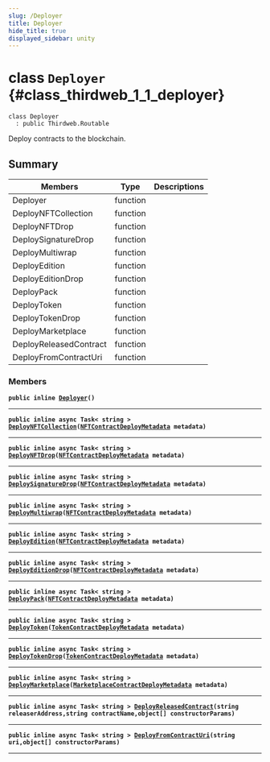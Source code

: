 ```yaml
---
slug: /Deployer
title: Deployer
hide_title: true
displayed_sidebar: unity
---
```


# class `Deployer` {#class_thirdweb_1_1_deployer}

```
class Deployer
  : public Thirdweb.Routable
```

Deploy contracts to the blockchain.

## Summary

| Members                | Type     | Descriptions |
| ---------------------- | -------- | ------------ |
| Deployer               | function |              |
| DeployNFTCollection    | function |              |
| DeployNFTDrop          | function |              |
| DeploySignatureDrop    | function |              |
| DeployMultiwrap        | function |              |
| DeployEdition          | function |              |
| DeployEditionDrop      | function |              |
| DeployPack             | function |              |
| DeployToken            | function |              |
| DeployTokenDrop        | function |              |
| DeployMarketplace      | function |              |
| DeployReleasedContract | function |              |
| DeployFromContractUri  | function |              |

### Members

**`public inline `[`Deployer`](#class_thirdweb_1_1_deployer_1a6b3329ae934d3e34f566026e0ea08d57)`()`**

---

**`public inline async Task< string > `[`DeployNFTCollection`](#class_thirdweb_1_1_deployer_1aa5f5a63ed164970a0da39304a5954f3f)`(`[`NFTContractDeployMetadata`](docs/unity/NFTContractDeployMetadata.md#struct_thirdweb_1_1_n_f_t_contract_deploy_metadata)` metadata)`**

---

**`public inline async Task< string > `[`DeployNFTDrop`](#class_thirdweb_1_1_deployer_1a75149aaa6f1aaf8e73053cbddaff66c1)`(`[`NFTContractDeployMetadata`](docs/unity/NFTContractDeployMetadata.md#struct_thirdweb_1_1_n_f_t_contract_deploy_metadata)` metadata)`**

---

**`public inline async Task< string > `[`DeploySignatureDrop`](#class_thirdweb_1_1_deployer_1a70e5f8fcf89ca13690a024fafe8623ba)`(`[`NFTContractDeployMetadata`](docs/unity/NFTContractDeployMetadata.md#struct_thirdweb_1_1_n_f_t_contract_deploy_metadata)` metadata)`**

---

**`public inline async Task< string > `[`DeployMultiwrap`](#class_thirdweb_1_1_deployer_1ad28a15ef5b839dc2dfb8b228e1f238f9)`(`[`NFTContractDeployMetadata`](docs/unity/NFTContractDeployMetadata.md#struct_thirdweb_1_1_n_f_t_contract_deploy_metadata)` metadata)`**

---

**`public inline async Task< string > `[`DeployEdition`](#class_thirdweb_1_1_deployer_1a8e2a4237f0e1e80c3fa7ccb0b0760930)`(`[`NFTContractDeployMetadata`](docs/unity/NFTContractDeployMetadata.md#struct_thirdweb_1_1_n_f_t_contract_deploy_metadata)` metadata)`**

---

**`public inline async Task< string > `[`DeployEditionDrop`](#class_thirdweb_1_1_deployer_1a8a083fd980859810bf4face2079e0075)`(`[`NFTContractDeployMetadata`](docs/unity/NFTContractDeployMetadata.md#struct_thirdweb_1_1_n_f_t_contract_deploy_metadata)` metadata)`**

---

**`public inline async Task< string > `[`DeployPack`](#class_thirdweb_1_1_deployer_1a765b417f03a22b69ad46d81f0a236d3b)`(`[`NFTContractDeployMetadata`](docs/unity/NFTContractDeployMetadata.md#struct_thirdweb_1_1_n_f_t_contract_deploy_metadata)` metadata)`**

---

**`public inline async Task< string > `[`DeployToken`](#class_thirdweb_1_1_deployer_1a1387421772b61f9c5bbc38556a85ede6)`(`[`TokenContractDeployMetadata`](docs/unity/TokenContractDeployMetadata.md#struct_thirdweb_1_1_token_contract_deploy_metadata)` metadata)`**

---

**`public inline async Task< string > `[`DeployTokenDrop`](#class_thirdweb_1_1_deployer_1a89a2604382e1cfc46a084b37ab87ae94)`(`[`TokenContractDeployMetadata`](docs/unity/TokenContractDeployMetadata.md#struct_thirdweb_1_1_token_contract_deploy_metadata)` metadata)`**

---

**`public inline async Task< string > `[`DeployMarketplace`](#class_thirdweb_1_1_deployer_1afb7d424a176e2014a23496c4388ae323)`(`[`MarketplaceContractDeployMetadata`](docs/unity/MarketplaceContractDeployMetadata.md#struct_thirdweb_1_1_marketplace_contract_deploy_metadata)` metadata)`**

---

**`public inline async Task< string > `[`DeployReleasedContract`](#class_thirdweb_1_1_deployer_1a53a8b69454bd0f491dea15fd5f6feb97)`(string releaserAddress,string contractName,object[] constructorParams)`**

---

**`public inline async Task< string > `[`DeployFromContractUri`](#class_thirdweb_1_1_deployer_1aff5dbce0c6535630b25a55328df5e785)`(string uri,object[] constructorParams)`**

---
